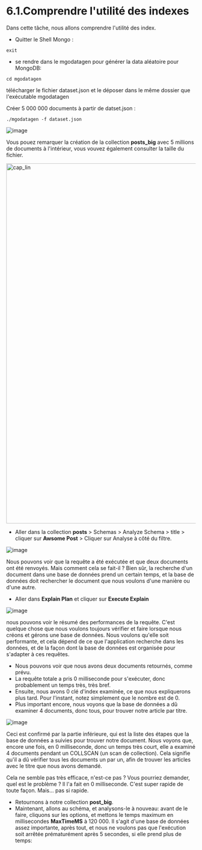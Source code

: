 # 6.1.Comprendre l'utilité des indexes

Dans cette tâche, nous allons comprendre l'utilité des index. 

* Quitter le Shell Mongo :
```
exit
```

* se rendre dans le mgodatagen pour générer la data aléatoire  pour MongoDB:

```
cd mgodatagen
```
télécharger le fichier dataset.json et le déposer dans le même dossier que l'exécutable mgodatagen

Créer 5 000 000 documents à partir de datset.json :
```
./mgodatagen -f dataset.json
```

![image](https://user-images.githubusercontent.com/73080397/212576336-4d6f61b4-797c-4c3a-8d97-a277dcfe78f0.png)

Vous pouez remarquer la création de la collection **posts_big** avec 5 millions de documents à l'intérieur, vous vouvez également consulter la taille du fichier.

<img width="957" alt="cap_lin" src="https://user-images.githubusercontent.com/73080397/212577227-e5fadf3e-1beb-4a8b-9120-26048f2eb42e.png">

* Aller dans la collection **posts** > Schemas > Analyze Schema > title > cliquer sur **Awsome Post** > Cliquer sur Analyse à côté du filtre.

![image](https://user-images.githubusercontent.com/73080397/212578090-07fcc677-2a62-4b72-8634-75b2a1399e84.png)


 Nous pouvons voir que la requête a été exécutée et que deux documents ont été renvoyés. Mais comment cela se fait-il ? Bien sûr, la recherche d'un document dans une base de données prend un certain temps, et la base de données doit rechercher le document que nous voulons d'une manière ou d'une autre.
 
 * Aller dans **Explain Plan** et cliquer sur **Execute Explain** 

![image](https://user-images.githubusercontent.com/73080397/212578566-af4f27d2-0c20-4731-b24a-ab5165d67b18.png)


 nous pouvons voir le résumé des performances de la requête. C'est quelque chose que nous voulons toujours vérifier et faire lorsque nous créons et gérons une base de données. Nous voulons qu'elle soit performante, et cela dépend de ce que l'application recherche dans les données, et de la façon dont la base de données est organisée pour s'adapter à ces requêtes.
 
* Nous pouvons voir que nous avons deux documents retournés, comme prévu. 
* La requête totale a pris 0 milliseconde pour s'exécuter, donc probablement un temps très, très bref. 
* Ensuite, nous avons 0 clé d'index examinée, ce que nous expliquerons plus tard. Pour l'instant, notez simplement que le nombre est de 0. 
* Plus important encore, nous voyons que la base de données a dû examiner 4 documents, donc tous, pour trouver notre article par titre. 

![image](https://user-images.githubusercontent.com/73080397/212862698-63c2c1c4-1584-47c1-ab6f-1983367e7dac.png)


 Ceci est confirmé par la partie inférieure, qui est la liste des étapes que la base de données a suivies pour trouver notre document. Nous voyons que, encore une fois, en 0 milliseconde, donc un temps très court, elle a examiné 4 documents pendant un COLLSCAN (un scan de collection). Cela signifie qu'il a dû vérifier tous les documents un par un, afin de trouver les articles avec le titre que nous avons demandé.

Cela ne semble pas très efficace, n'est-ce pas ? Vous pourriez demander, quel est le problème ? Il l'a fait en 0 milliseconde. C'est super rapide de toute façon. Mais... pas si rapide. 

* Retournons à notre collection **post_big**. 
* Maintenant, allons au schéma, et analysons-le à nouveau: avant de le faire, cliquons sur les options, et mettons le temps maximum en millisecondes **MaxTimeMS** à 120 000. Il s'agit d'une base de données assez importante, après tout, et nous ne voulons pas que l'exécution soit arrêtée prématurément après 5 secondes, si elle prend plus de temps:


